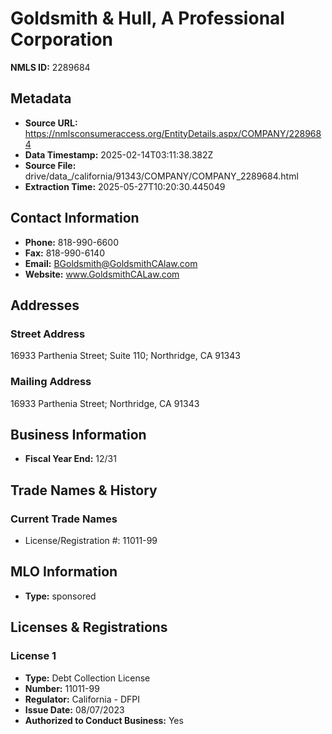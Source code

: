 # Goldsmith & Hull, A Professional Corporation

**NMLS ID:** 2289684

## Metadata
- **Source URL:** https://nmlsconsumeraccess.org/EntityDetails.aspx/COMPANY/2289684
- **Data Timestamp:** 2025-02-14T03:11:38.382Z
- **Source File:** drive/data_/california/91343/COMPANY/COMPANY_2289684.html
- **Extraction Time:** 2025-05-27T10:20:30.445049

## Contact Information
- **Phone:** 818-990-6600
- **Fax:** 818-990-6140
- **Email:** BGoldsmith@GoldsmithCAlaw.com
- **Website:** www.GoldsmithCALaw.com

## Addresses
### Street Address
16933 Parthenia Street; Suite 110; Northridge, CA 91343

### Mailing Address
16933 Parthenia Street; Northridge, CA 91343

## Business Information
- **Fiscal Year End:** 12/31

## Trade Names & History
### Current Trade Names
- License/Registration #: 11011-99

## MLO Information
- **Type:** sponsored

## Licenses & Registrations

### License 1
- **Type:** Debt Collection License
- **Number:** 11011-99
- **Regulator:** California - DFPI
- **Issue Date:** 08/07/2023
- **Authorized to Conduct Business:** Yes
